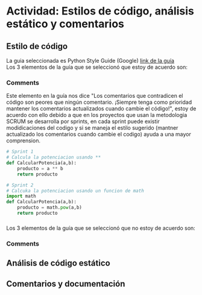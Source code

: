 # Actividad: Estilos de código, análisis estático y comentarios
## Estilo de código
La guia seleccionada es Python Style Guide (Google) [link de la guía](https://peps.python.org/pep-0008/)  
Los 3 elementos de la guía que se seleccionó que estoy de acuerdo son:  
### Comments
Este elemento en la guía nos dice "Los comentarios que contradicen el código son peores que ningún comentario. ¡Siempre tenga como prioridad mantener los comentarios actualizados cuando cambie el código!", estoy de acuerdo con ello debido a que en los proyectos que usan la metodologia SCRUM se desarrolla por sprints, en cada sprint puede existir modidicaciones del codigo y si se maneja el estilo sugerido (mantner actualizado los comentarios cuando cambie el codigo) ayuda a una mayor comprension.
``` python
# Sprint 1
# Calcula la potenciacion usando **
def CalcularPotencia(a,b):
	producto = a ** b		
	return producto

# Sprint 2
# Calcuka la potenciacion usando un funcion de math
import math
def CalcularPotencia(a,b):
	producto = math.pow(a,b)
	return producto
``` 
### 

### 

Los 3 elementos de la guía que se seleccionó que no estoy de acuerdo son:  
### Comments

### 

### 

## Análisis de código estático

## Comentarios y documentación
